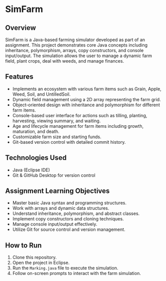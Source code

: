 # SimFarm

## Overview
SimFarm is a Java-based farming simulator developed as part of an assignment. This project demonstrates core Java concepts including inheritance, polymorphism, arrays, copy constructors, and console input/output. The simulation allows the user to manage a dynamic farm field, plant crops, deal with weeds, and manage finances.

## Features
- Implements an ecosystem with various farm items such as Grain, Apple, Weed, Soil, and UntilledSoil.
- Dynamic field management using a 2D array representing the farm grid.
- Object-oriented design with inheritance and polymorphism for different farm items.
- Console-based user interface for actions such as tilling, planting, harvesting, viewing summary, and waiting.
- Age and lifecycle management for farm items including growth, maturation, and death.
- Customizable farm size and starting funds.
- Git-based version control with detailed commit history.

## Technologies Used
- Java (Eclipse IDE)
- Git & GitHub Desktop for version control

## Assignment Learning Objectives
- Master basic Java syntax and programming structures.
- Work with arrays and dynamic data structures.
- Understand inheritance, polymorphism, and abstract classes.
- Implement copy constructors and cloning techniques.
- Manage console input/output effectively.
- Utilize Git for source control and version management.

## How to Run
1. Clone this repository.
2. Open the project in Eclipse.
3. Run the `Marking.java` file to execute the simulation.
4. Follow on-screen prompts to interact with the farm simulation.
